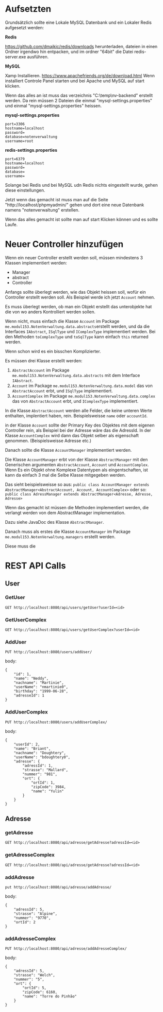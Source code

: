 # Aufsetzten

Grundsätzlich sollte eine Lokale MySQL Datenbank und ein Lokaler Redis aufgesetzt werden:

**Redis**
 
 https://github.com/dmajkic/redis/downloads herunterladen, dateien in einen Ordner irgendwo hin entpacken, und im ordner "64bit" die Datei redis-server.exe ausführen.

**MySQL**

Xamp Installieren. https://www.apachefriends.org/de/download.html
Wenn installiert Controle Panel starten und bei Apache und MySQL auf start klicken. 


Wenn das alles an ist muss das verzeichnis "C:\temp\nv-backend" erstellt werden.
Da rein müssen 2 Dateien die einmal "mysql-settings.properties" und einmal "mysql-settings.properties" heissen.

**mysql-settings.properties**
```
port=3306
hostname=localhost
password=
database=notenverwaltung
username=root
```

**redis-settings.properties**
```
port=6379
hostname=localhost
password=
database=
username=
```

Solange bei Redis und bei MySQL udn Redis nichts eingestellt wurde, gehen diese einstellungen.

Jetzt wenn das gemacht ist muss man auf die Seite "http://localhost/phpmyadmin/" gehen und dort eine neue Datenbank namens "notenverwaltung" erstellen. 

Wenn das alles gemacht ist sollte man auf start Klicken können und es sollte Laufe.

# Neuer Controller hinzufügen


Wenn ein neuer Controller erstellt werden soll, müssen mindestens 3 Klassen implementiert werden: 
- Manager
- abstract
- Controller

Anfangs sollte überlegt werden, wie das Objekt heissen soll, wofür ein Controller erstellt werden soll.
Als Beispiel werde ich jetzt `Account` nehmen.

Es muss überlegt werden, ob man ein Objekt erstellt das unterobjekte hat die von wo anders Kontrolliert werden sollen.

Wenn nicht, muss einfach die Klasse `Account` im Package `me.modul153.NotenVerwaltung.data.abstracts`erstellt werden, und da die Interfaces `IAbstract`, `ISqlType` und `IComplexType` implementiert werden. 
Bei den Methoden `toComplexType` und `toSqlType` kann einfach `this` returned werden.

Wenn schon wird es ein bisschen Komplizierter.

Es müssen drei Klasse erstellt werden: 
1. `AbstractAccount` im Package `me.modul153.NotenVerwaltung.data.abstracts` mit dem Interface `IAbstract`.
2. `Account` im Package `me.modul153.NotenVerwaltung.data.model` das von `AbstractAccount` erbt, und `ISqlType` implementiert.
3. `AccountComplex` im Package `me.modul153.NotenVerwaltung.data.complex` das von `AbstractAccount` erbt, und `IComplexType` implementiert.

In die Klasse `AbstractAccount` werden alle Felder, die keine unteren Werte enthalten, implentiert haben, rein.
Beispielsweisse `name` oder `accountId`.

in der Klasse `Account` sollte der Primary Key des Objektes mit dem eigenen Controller rein, als Beispiel bei der Adresse wäre das die AdressId.
In der Klasse `AccountComplex` wird dann das Objekt selber als eigenschaft genommen. (Beispielsweisse Adresse etc.)

Danach sollte die Klasse `AccountManager` implementiert werden.

Die Klasse `AccountManager` erbt von der Klasse `AbstractManager` mit den Generischen argumenten `AbstractAccount`, `Account` und `AccountComplex`. 
Wenn Es ein Objekt ohne Komplexe Datentypen als eingentschaften, ist kann da einfach 3 mal die Selbe Klasse mitgegeben werden.

Das sieht beispielsweisse so aus: `public class AccountManager extends AbstractManager<AbstractAccount, Account, AccountComplex>`
oder so: `public class AdressManager extends AbstractManager<Adresse, Adresse, Adresse>`

Wenn das gemacht ist müssen die Methoden implementiert werden, die verlangt werden von dem AbstractManager implementation.

Dazu siehe JavaDoc des Klasse `AbstractManager`.

Danach muss als erstes die Klasse `AccountManager` im Package `me.modul153.NotenVerwaltung.managers` erstellt werden. 

Diese muss die 

# REST API Calls

## User

### GetUser
`GET http://localhost:8080/api/users/getUser?userId=<id>`

### GetUserComplex
`GET http://localhost:8080/api/users/getUserComplex?userId=<id>`

### AddUser
`PUT http://localhost:8080/users/addUser/`

body: 
```
{
    "id": 1,
    "name": "Neddy",
    "nachname": "Martinie",
    "userName": "nmartinie0",
    "birthday": "1999-06-28",
    "adresseId": 1
}
```
### AddUserComplex
`PUT http://localhost:8080/users/addUserComplex/`

body: 
```
{
    "userId": 2,
    "name": "Briant",
    "nachname": "Doughtery",
    "userName": "bdoughtery0",
    "adresse": {
        "adressId": 1,
        "strasse": "Mallard",
        "nummer": "981",
        "ort": {
            "ortId": 1,
            "zipCode": 3984,
            "name": "Yulin"
        }
    }
}
```

## Adresse

### getAdresse
`GET http://localhost:8080/api/adresse/getAdresse?adressId=<id>`

### getAdresseComplex
`GET http://localhost:8080/api/adresse/getAdresse?adressId=<id>`

### addAdresse
`put http://localhost:8080/api/adresse/addAdresse/`

body: 

```
{
    "adressId": 5,
    "strasse": "Alpine",
    "nummer": "9770",
    "ortId": 2
}
```

### addAdresseComplex
`PUT http://localhost:8080/api/adresse/addAdresseComplex/`

body:

```
{
    "adressId": 5,
    "strasse": "Welch",
    "nummer": "5",
    "ort": {
        "ortId": 5,
        "zipCode": 6160,
        "name": "Torre do Pinhão"
    }
}
```

